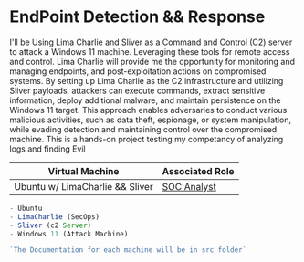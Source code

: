 # EndPoint Detection && Response

I'll be Using Lima Charlie and Sliver as a Command and Control (C2) server to attack a Windows 11 machine. Leveraging these tools for remote access and control. Lima Charlie will provide me the opportunity for monitoring and managing endpoints, and post-exploitation actions on compromised systems. By setting up Lima Charlie as the C2 infrastructure and utilizing Sliver payloads, attackers can execute commands, extract sensitive information, deploy additional malware, and maintain persistence on the Windows 11 target. This approach enables adversaries to conduct various malicious activities, such as data theft, espionage, or system manipulation, while evading detection and maintaining control over the compromised machine. This is a hands-on project testing my competancy of analyzing logs and finding Evil


| Virtual Machine                                            | Associated Role                                    |
| ----------------------------------------------- | ----------------------------------------------------- |
| Ubuntu w/ LimaCharlie && Sliver                          |         <a href="https://github.com/BenjaminBurton/Active-Directory-Project/blob/main/src/kali-linux/README.md">SOC Analyst</a>|


```js
- Ubuntu
- LimaCharlie (SecOps)
- Sliver (c2 Server)
- Windows 11 (Attack Machine)

`The Documentation for each machine will be in src folder`
```